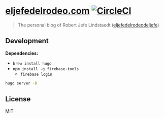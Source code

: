 # [eljefedelrodeo.com](https://eljefedelrodeo.com) [![CircleCI](https://circleci.com/gh/eljefedelrodeodeljefe/eljefedelrodeo.com.svg?style=svg)](https://circleci.com/gh/eljefedelrodeodeljefe/eljefedelrodeo.com)

> The personal blog of Robert Jefe Lindstaedt ([eljefedelrodeodeljefe](https://github.com/eljefedelrodeodeljefe/eljefedelrodeo.com))

## Development

**Dependencies:**

* `brew install hugo`
* `npm install -g firebase-tools`
  * `firebase login`

```bash
hugo server -D
```

## License

MIT